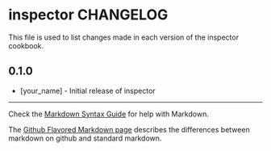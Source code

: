 inspector CHANGELOG
===================

This file is used to list changes made in each version of the inspector cookbook.

0.1.0
-----
- [your_name] - Initial release of inspector

- - -
Check the [Markdown Syntax Guide](http://daringfireball.net/projects/markdown/syntax) for help with Markdown.

The [Github Flavored Markdown page](http://github.github.com/github-flavored-markdown/) describes the differences between markdown on github and standard markdown.
